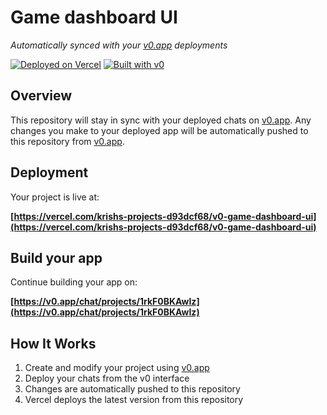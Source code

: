 # Game dashboard UI

*Automatically synced with your [v0.app](https://v0.app) deployments*

[![Deployed on Vercel](https://img.shields.io/badge/Deployed%20on-Vercel-black?style=for-the-badge&logo=vercel)](https://vercel.com/krishs-projects-d93dcf68/v0-game-dashboard-ui)
[![Built with v0](https://img.shields.io/badge/Built%20with-v0.app-black?style=for-the-badge)](https://v0.app/chat/projects/1rkF0BKAwIz)

## Overview

This repository will stay in sync with your deployed chats on [v0.app](https://v0.app).
Any changes you make to your deployed app will be automatically pushed to this repository from [v0.app](https://v0.app).

## Deployment

Your project is live at:

**[https://vercel.com/krishs-projects-d93dcf68/v0-game-dashboard-ui](https://vercel.com/krishs-projects-d93dcf68/v0-game-dashboard-ui)**

## Build your app

Continue building your app on:

**[https://v0.app/chat/projects/1rkF0BKAwIz](https://v0.app/chat/projects/1rkF0BKAwIz)**

## How It Works

1. Create and modify your project using [v0.app](https://v0.app)
2. Deploy your chats from the v0 interface
3. Changes are automatically pushed to this repository
4. Vercel deploys the latest version from this repository